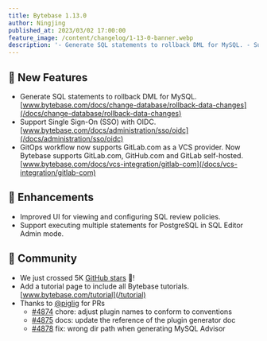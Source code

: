 ```yaml
---
title: Bytebase 1.13.0
author: Ningjing
published_at: 2023/03/02 17:00:00
feature_image: /content/changelog/1-13-0-banner.webp
description: '- Generate SQL statements to rollback DML for MySQL. - Support Single Sign-On (SSO) with OIDC. - GitOps workflow now supports GitLab.com as a VCS provider.'
---
```


## 🚀 New Features

- Generate SQL statements to rollback DML for MySQL. [www.bytebase.com/docs/change-database/rollback-data-changes](/docs/change-database/rollback-data-changes)
- Support Single Sign-On (SSO) with OIDC. [www.bytebase.com/docs/administration/sso/oidc](/docs/administration/sso/oidc)
- GitOps workflow now supports GitLab.com as a VCS provider. Now Bytebase supports GitLab.com, GitHub.com and GitLab self-hosted. [www.bytebase.com/docs/vcs-integration/gitlab-com](/docs/vcs-integration/gitlab-com)

## 🎄 Enhancements

- Improved UI for viewing and configuring SQL review policies.
- Support executing multiple statements for PostgreSQL in SQL Editor Admin mode.

## 🎠 Community

- We just crossed 5K [GitHub stars](https://github.com/bytebase/bytebase) 🥳!
- Add a tutorial page to include all Bytebase tutorials. [www.bytebase.com/tutorial](/tutorial)
- Thanks to [@piglig](https://github.com/piglig) for PRs
  - [\#4874](https://github.com/bytebase/bytebase/pull/4874) chore: adjust plugin names to conform to conventions
  - [\#4875](https://github.com/bytebase/bytebase/pull/4875) docs: update the reference of the plugin generator doc
  - [\#4878](https://github.com/bytebase/bytebase/pull/4878) fix: wrong dir path when generating MySQL Advisor

<IncludeBlock url="/docs/get-started/install/install-upgrade"></IncludeBlock>

